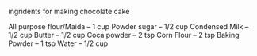 ingridents for making chocolate cake

All purpose flour/Maida       –    1    cup
Powder sugar                           –    1/2 cup
Condensed Milk                      –    1/2 cup
Butter                                         –    1/2 cup
Coca powder                             –    2 tsp
Corn Flour                                 –    2 tsp
Baking Powder                         –    1 tsp
Water                                          –    1/2 cup
 